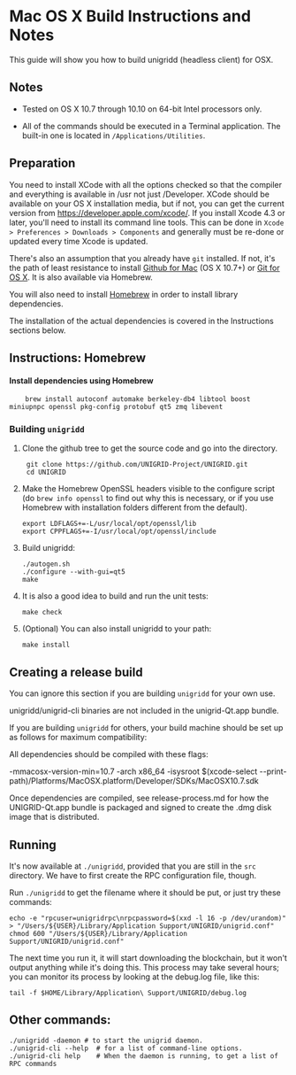 Mac OS X Build Instructions and Notes
====================================
This guide will show you how to build unigridd (headless client) for OSX.

Notes
-----

* Tested on OS X 10.7 through 10.10 on 64-bit Intel processors only.

* All of the commands should be executed in a Terminal application. The
built-in one is located in `/Applications/Utilities`.

Preparation
-----------

You need to install XCode with all the options checked so that the compiler
and everything is available in /usr not just /Developer. XCode should be
available on your OS X installation media, but if not, you can get the
current version from https://developer.apple.com/xcode/. If you install
Xcode 4.3 or later, you'll need to install its command line tools. This can
be done in `Xcode > Preferences > Downloads > Components` and generally must
be re-done or updated every time Xcode is updated.

There's also an assumption that you already have `git` installed. If
not, it's the path of least resistance to install [Github for Mac](https://mac.github.com/)
(OS X 10.7+) or
[Git for OS X](https://code.google.com/p/git-osx-installer/). It is also
available via Homebrew.

You will also need to install [Homebrew](http://brew.sh) in order to install library
dependencies.

The installation of the actual dependencies is covered in the Instructions
sections below.

Instructions: Homebrew
----------------------

#### Install dependencies using Homebrew

        brew install autoconf automake berkeley-db4 libtool boost miniupnpc openssl pkg-config protobuf qt5 zmq libevent

### Building `unigridd`

1. Clone the github tree to get the source code and go into the directory.

        git clone https://github.com/UNIGRID-Project/UNIGRID.git
        cd UNIGRID

2.  Make the Homebrew OpenSSL headers visible to the configure script  (do ```brew info openssl``` to find out why this is necessary, or if you use Homebrew with installation folders different from the default).

        export LDFLAGS+=-L/usr/local/opt/openssl/lib
        export CPPFLAGS+=-I/usr/local/opt/openssl/include

3.  Build unigridd:

        ./autogen.sh
        ./configure --with-gui=qt5
        make

4.  It is also a good idea to build and run the unit tests:

        make check

5.  (Optional) You can also install unigridd to your path:

        make install

Creating a release build
------------------------
You can ignore this section if you are building `unigridd` for your own use.

unigridd/unigrid-cli binaries are not included in the unigrid-Qt.app bundle.

If you are building `unigridd` for others, your build machine should be set up
as follows for maximum compatibility:

All dependencies should be compiled with these flags:

 -mmacosx-version-min=10.7
 -arch x86_64
 -isysroot $(xcode-select --print-path)/Platforms/MacOSX.platform/Developer/SDKs/MacOSX10.7.sdk

Once dependencies are compiled, see release-process.md for how the UNIGRID-Qt.app
bundle is packaged and signed to create the .dmg disk image that is distributed.

Running
-------

It's now available at `./unigridd`, provided that you are still in the `src`
directory. We have to first create the RPC configuration file, though.

Run `./unigridd` to get the filename where it should be put, or just try these
commands:

    echo -e "rpcuser=unigridrpc\nrpcpassword=$(xxd -l 16 -p /dev/urandom)" > "/Users/${USER}/Library/Application Support/UNIGRID/unigrid.conf"
    chmod 600 "/Users/${USER}/Library/Application Support/UNIGRID/unigrid.conf"

The next time you run it, it will start downloading the blockchain, but it won't
output anything while it's doing this. This process may take several hours;
you can monitor its process by looking at the debug.log file, like this:

    tail -f $HOME/Library/Application\ Support/UNIGRID/debug.log

Other commands:
-------

    ./unigridd -daemon # to start the unigrid daemon.
    ./unigrid-cli --help  # for a list of command-line options.
    ./unigrid-cli help    # When the daemon is running, to get a list of RPC commands
